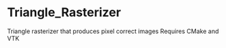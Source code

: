 # Triangle_Rasterizer
Triangle rasterizer that produces pixel correct images
Requires CMake and VTK
